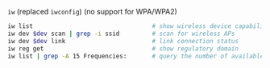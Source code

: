 
`iw` (replaced `iwconfig`) (no support for WPA/WPA2)

```bash
iw list                                 # show wireless device capabilities
iw dev $dev scan | grep -i ssid         # scan for wireless APs
iw dev $dev link                        # link connection status
iw reg get                              # show regulatory domain
iw list | grep -A 15 Frequencies:       # query the number of available channels and their allowed transmit power
```

